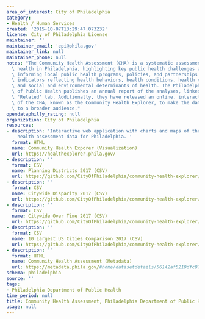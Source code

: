 ```yaml
---
area_of_interest: City of Philadelphia
category:
- Health / Human Services
created: '2015-10-07T13:29:47.073232'
license: City of Philadelphia License
maintainer: ''
maintainer_email: 'epi@phila.gov'
maintainer_link: null
maintainer_phone: null
notes: "The Community Health Assessment (CHA) is a systematic assessment of population\
  \ health in Philadelphia, highlighting key public health challenges and assets and\
  \ informing local public health programs, policies, and partnerships. The CHA includes\
  \ indicators reflecting health behaviors, health conditions, health care factors,\
  \ and social and environmental determinants of health. The Philadelphia Department\
  \ of Public Health publishes an annual report of the analyses, linked to under the\
  \ 'Related' tab. Additionally, they have released an online, interactive version\
  \ of the CHA, known as the Community Health Explorer, to make the data more accessible\
  \ to a broader audience."
opendataphilly_rating: null
organization: City of Philadelphia
resources:
- description: 'Interactive web application with charts and maps of the community
    health assessment data for Philadelphia. '
  format: HTML
  name: Community Health Exporer (Visualization)
  url: https://healthexplorer.phila.gov/
- description: ''
  format: CSV
  name: Planning Districts 2017 (CSV)
  url: https://github.com/CityOfPhiladelphia/community-health-explorer/raw/gh-pages/_data/2017/planning_district.csv
- description: ''
  format: CSV
  name: Citywide Disparity 2017 (CSV)
  url: https://github.com/CityOfPhiladelphia/community-health-explorer/raw/gh-pages/_data/2017/racial_disparity.csv
- description: ''
  format: CSV
  name: Citywide Over Time 2017 (CSV)
  url: https://github.com/CityOfPhiladelphia/community-health-explorer/raw/gh-pages/_data/2017/citywide_over_time.csv
- description: ''
  format: CSV
  name: 10 Largest US Cities Comparison 2017 (CSV)
  url: https://github.com/CityOfPhiladelphia/community-health-explorer/raw/gh-pages/_data/2017/top_10_cities.csv
- description: ''
  format: HTML
  name: Community Health Assessment (Metadata)
  url: https://metadata.phila.gov/#home/datasetdetails/56142af5210dfc8711e84a7f/
schema: philadelphia
source: ''
tags:
- Philadelphia Department of Public Health
time_period: null
title: Community Health Assessment, Philadelphia Department of Public Health
usage: null
---
```

